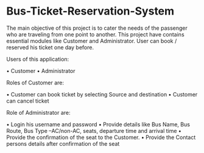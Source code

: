 # Bus-Ticket-Reservation-System

The main objective of this project is to cater the needs of the passenger who are traveling from one point to another. This project have contains essential modules like Customer and Administrator. User can book / reserved his ticket one day before.

Users of this application:

• Customer
• Administrator

Roles of Customer are:

• Customer can book ticket by selecting Source and destination
• Customer can cancel ticket

Role of Administrator are:

• Login his username and password
• Provide details like Bus Name, Bus Route, Bus Type –AC/non-AC, seats, departure time and arrival time
• Provide the confirmation of the seat to the Customer.
• Provide the Contact persons details after confirmation of the seat

